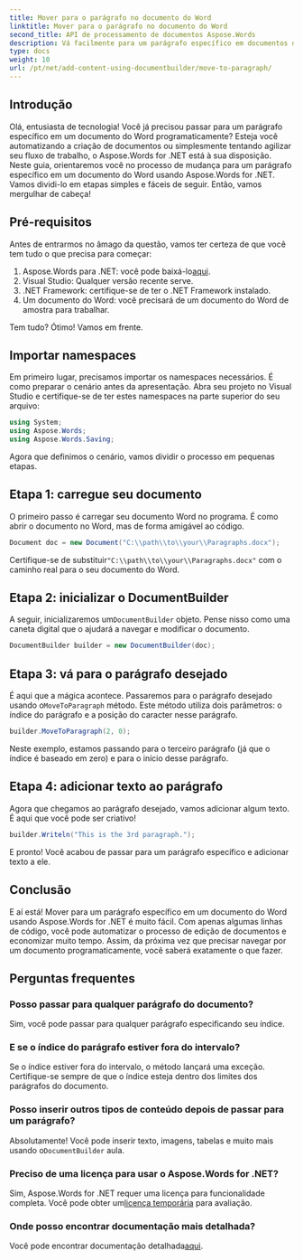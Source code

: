 ```yaml
---
title: Mover para o parágrafo no documento do Word
linktitle: Mover para o parágrafo no documento do Word
second_title: API de processamento de documentos Aspose.Words
description: Vá facilmente para um parágrafo específico em documentos do Word usando Aspose.Words for .NET com este guia completo. Perfeito para desenvolvedores que buscam agilizar seus fluxos de trabalho de documentos.
type: docs
weight: 10
url: /pt/net/add-content-using-documentbuilder/move-to-paragraph/
---
```

## Introdução

Olá, entusiasta de tecnologia! Você já precisou passar para um parágrafo específico em um documento do Word programaticamente? Esteja você automatizando a criação de documentos ou simplesmente tentando agilizar seu fluxo de trabalho, o Aspose.Words for .NET está à sua disposição. Neste guia, orientaremos você no processo de mudança para um parágrafo específico em um documento do Word usando Aspose.Words for .NET. Vamos dividi-lo em etapas simples e fáceis de seguir. Então, vamos mergulhar de cabeça!

## Pré-requisitos

Antes de entrarmos no âmago da questão, vamos ter certeza de que você tem tudo o que precisa para começar:

1.  Aspose.Words para .NET: você pode baixá-lo[aqui](https://releases.aspose.com/words/net/).
2. Visual Studio: Qualquer versão recente serve.
3. .NET Framework: certifique-se de ter o .NET Framework instalado.
4. Um documento do Word: você precisará de um documento do Word de amostra para trabalhar.

Tem tudo? Ótimo! Vamos em frente.

## Importar namespaces

Em primeiro lugar, precisamos importar os namespaces necessários. É como preparar o cenário antes da apresentação. Abra seu projeto no Visual Studio e certifique-se de ter estes namespaces na parte superior do seu arquivo:

```csharp
using System;
using Aspose.Words;
using Aspose.Words.Saving;
```

Agora que definimos o cenário, vamos dividir o processo em pequenas etapas.

## Etapa 1: carregue seu documento

O primeiro passo é carregar seu documento Word no programa. É como abrir o documento no Word, mas de forma amigável ao código.

```csharp
Document doc = new Document("C:\\path\\to\\your\\Paragraphs.docx");
```

 Certifique-se de substituir`"C:\\path\\to\\your\\Paragraphs.docx"` com o caminho real para o seu documento do Word.

## Etapa 2: inicializar o DocumentBuilder

 A seguir, inicializaremos um`DocumentBuilder` objeto. Pense nisso como uma caneta digital que o ajudará a navegar e modificar o documento.

```csharp
DocumentBuilder builder = new DocumentBuilder(doc);
```

## Etapa 3: vá para o parágrafo desejado

 É aqui que a mágica acontece. Passaremos para o parágrafo desejado usando o`MoveToParagraph` método. Este método utiliza dois parâmetros: o índice do parágrafo e a posição do caracter nesse parágrafo.

```csharp
builder.MoveToParagraph(2, 0);
```

Neste exemplo, estamos passando para o terceiro parágrafo (já que o índice é baseado em zero) e para o início desse parágrafo.

## Etapa 4: adicionar texto ao parágrafo

Agora que chegamos ao parágrafo desejado, vamos adicionar algum texto. É aqui que você pode ser criativo!

```csharp
builder.Writeln("This is the 3rd paragraph.");
```

E pronto! Você acabou de passar para um parágrafo específico e adicionar texto a ele.

## Conclusão

E aí está! Mover para um parágrafo específico em um documento do Word usando Aspose.Words for .NET é muito fácil. Com apenas algumas linhas de código, você pode automatizar o processo de edição de documentos e economizar muito tempo. Assim, da próxima vez que precisar navegar por um documento programaticamente, você saberá exatamente o que fazer.

## Perguntas frequentes

### Posso passar para qualquer parágrafo do documento?
Sim, você pode passar para qualquer parágrafo especificando seu índice.

### E se o índice do parágrafo estiver fora do intervalo?
Se o índice estiver fora do intervalo, o método lançará uma exceção. Certifique-se sempre de que o índice esteja dentro dos limites dos parágrafos do documento.

### Posso inserir outros tipos de conteúdo depois de passar para um parágrafo?
 Absolutamente! Você pode inserir texto, imagens, tabelas e muito mais usando o`DocumentBuilder` aula.

### Preciso de uma licença para usar o Aspose.Words for .NET?
 Sim, Aspose.Words for .NET requer uma licença para funcionalidade completa. Você pode obter um[licença temporária](https://purchase.aspose.com/temporary-license/) para avaliação.

### Onde posso encontrar documentação mais detalhada?
 Você pode encontrar documentação detalhada[aqui](https://reference.aspose.com/words/net/).
